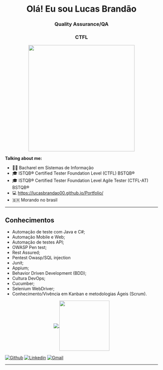 <h1 align="center"> Olá! Eu sou Lucas Brandão</h1>
<h3 align="center">Quality Assurance/QA</h3>
<h3 align="center">CTFL</h3>

<p align="center">
  <img src="https://c.tenor.com/2uyENRmiUt0AAAAC/coding.gif" width="350">
</p>

**Talking about me:**

- 👨‍🎓 Bacharel em Sistemas de Informação
- 🎓 ISTQB® Certified Tester Foundation Level (CTFL) BSTQB®
- 🎓 ISTQB® Certified Tester Foundation Level Agile Tester (CTFL-AT) BSTQB®
- 💻 https://lucasbrandao00.github.io/Portfolio/
- 🇧🇷 Morando no brasil

---
## Conhecimentos

- Automação de teste com Java e C#;
- Automação Mobile e Web;
- Automação de testes API;
- OWASP Pen test;
- Rest Assured;
- Pentest Owasp/SQL injection
- Junit;
- Appium;
- Behavior Driven Development (BDD);
- Cultura DevOps;
- Cucumber;
- Selenium WebDriver;
- Conhecimento/Vivência em Kanban e metodologias Ágeis (Scrum).

<p align="center">
  <a href="https://github.com/Lucasbrandao00/Lucasbrandao00">
    <img
      align="center"
      src="https://github-readme-stats.vercel.app/api/top-langs/?username=Lucasbrandao00&layout=compact&theme=dracula"
    />
  </a>
  <a href="https://github.com/Lucasbrandao00/github-readme-stats">
    <img
      align="center"
      height="165"
      src="https://github-readme-stats.vercel.app/api?username=Lucasbrandao00&show_icons=true&theme=dracula"
    />
  </a>
</p>

[![Github](https://img.shields.io/badge/-Github-000?style=flat-square&logo=Github&logoColor=white)](https://github.com/Lucasbrandao00)
[![Linkedin](https://img.shields.io/badge/-LinkedIn-blue?style=flat-square&logo=Linkedin&logoColor=white)](https://www.linkedin.com/in/lucas-brand%C3%A3o-164657181/)
[![Gmail](http://img.shields.io/badge/-Gmail-8e24aa?style=flat-square&logo=Gmail&logoColor=white)](mailto:lucasbran48@gmail.com)

---




